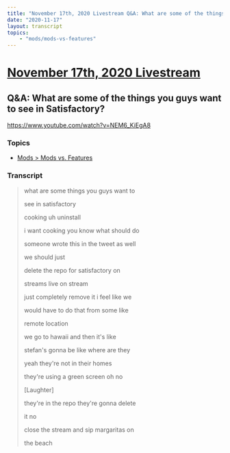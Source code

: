 ```yaml
---
title: "November 17th, 2020 Livestream Q&A: What are some of the things you guys want to see in Satisfactory?"
date: "2020-11-17"
layout: transcript
topics:
    - "mods/mods-vs-features"
---
```

# [November 17th, 2020 Livestream](../2020-11-17.md)
## Q&A: What are some of the things you guys want to see in Satisfactory?
https://www.youtube.com/watch?v=NEM6_KiEgA8

### Topics
* [Mods > Mods vs. Features](../topics/mods/mods-vs-features.md)

### Transcript

> what are some things you guys want to
> 
> see in satisfactory
> 
> cooking uh uninstall
> 
> i want cooking you know what should do
> 
> someone wrote this in the tweet as well
> 
> we should just
> 
> delete the repo for satisfactory on
> 
> streams live on stream
> 
> just completely remove it i feel like we
> 
> would have to do that from some like
> 
> remote location
> 
> we go to hawaii and then it's like
> 
> stefan's gonna be like where are they
> 
> yeah they're not in their homes
> 
> they're using a green screen oh no
> 
> [Laughter]
> 
> they're in the repo they're gonna delete
> 
> it no
> 
> close the stream and sip margaritas on
> 
> the beach
> 

